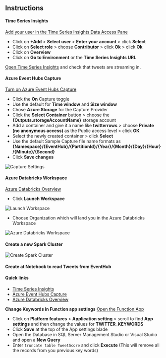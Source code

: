 ## Instructions

#### Time Series Insights
[Add your user in the Time Series Insights Data Access Pane]({Outputs.dataAccessPaneUrl})

 * Click on **+Add** > **Select user** > **Enter your account** > click **Select**
 * Click on **Select role** > choose **Contributor** > click **Ok** > click **Ok**
 * Click on **Overview**
 * Click on **Go to Environment** or the **Time Series Insights URL**
 
 [Open Time Series Insights](https://insights.timeseries.azure.com/) and check that tweets are streaming in. 

 #### Azure Event Hubs Capture
[Turn on Azure Event Hubs Capture]({Outputs.ehCapture})

 * Click the **On** Capture toggle
 * Use the default for **Time window** and **Size window**
 * Chose **Azure Storage** for the Capture Provider
 * Click the **Select Container** button > choose the **{Outputs.storageAccountName}** storage account
 * Add a container and give it a name like **twitterrows** > choose **Private (no anonymous access)** as the Public access level > click **OK**
 * Select the newly created container > click **Select**
 * Use the default Sample Capture file name formats as **{Namespace}/{EventHub}/{PartitionId}/{Year}/{Month}/{Day}/{Hour}/{Minute}/{Second}**
 * Click **Save changes**

![Capture Settings](https://raw.githubusercontent.com/Azure/data-ai-iot/master/databricks/assets/Capture.JPG)

#### Azure Databricks Workspace
[Azure Databricks Overview]({Outputs.databricksOverviewUrl})

* Click **Launch Workspace**

![Launch Workspace](https://raw.githubusercontent.com/Azure/data-ai-iot/master/databricks/assets/LaunchWorkspace.JPG)

* Choose Organization which will land you in the Azure Databricks Workspace

![Azure Databricks Workspace](https://raw.githubusercontent.com/Azure/data-ai-iot/master/databricks/assets/databricksWorkspace.JPG)

#### Create a new Spark Cluster

![Create Spark Cluster](https://raw.githubusercontent.com/Azure/data-ai-iot/master/databricks/assets/newCluster.JPG)

#### Create at Notebook to read Tweets from EventHub


#### Quick links
* [Time Series Insights](https://insights.timeseries.azure.com/)
* [Azure Event Hubs Capture]({Outputs.ehCapture})
* [Azure Databricks Overview]({Outputs.databricksOverviewUrl})

**Change Keywords in Function app settings**
[Open the Function App](https://ms.portal.azure.com/?flight=1#blade/WebsitesExtension/FunctionsIFrameBlade/id/%2Fsubscriptions%2F{SubscriptionId}%2FresourceGroups%2F{ProjectName}%2Fproviders%2FMicrosoft.Web%2Fsites%2F{Outputs.functionAppName})

 * Click on **Platform features** > **Application setting** > scroll to find **App settings** and then change the values for **TWITTER_KEYWORDS**
 * Click **Save** at the top of the App settings blade
 * Open the Database in SQL Server Management Studio or Visual Studio and open a **New Query**
 * Enter ```truncate table TweetScore``` and click **Execute** (This will remove all the records from you previous key words)